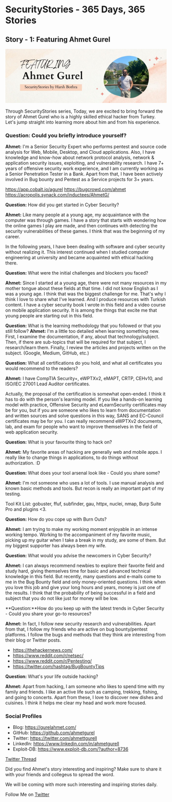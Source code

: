 # SecurityStories - 365 Days, 365 Stories 

## Story - 1: Featuring **Ahmet Gurel** 

![Ahmet Gurel](../media/ahmet-gurel.jpg)

Through SecurityStories series, Today, we are excited to bring forward the story of Ahmet Gurel who is a highly skilled ethical hacker from Turkey. Let's jump straight into learning more about him and from his experience. 

### **Question:** Could you briefly introduce yourself? 

**Ahmet:** I'm a Senior Security Expert who performs pentest and source code analysis for Web, Mobile, Desktop, and Cloud applications. Also, I have knowledge and know-how about network protocol analysis, network & application security issues, exploiting, and vulnerability research. I have 7+ years of offensive security work experience, and I am currently working as a Senior Penetration Tester in a Bank. Apart from that, I have been actively involved in Bug bounty and Pentest as a Service projects for 3+ years.

https://app.cobalt.io/agurel
https://bugcrowd.com/ahmet
https://acropolis.synack.com/inductees/AhmetG/


**Question:** How did you get started in Cyber Security?

**Ahmet:** Like many people at a young age, my acquaintance with the computer was through games. I have a story that starts with wondering how the online games I play are made, and then continues with detecting the security vulnerabilities of these games. I think that was the beginning of my career.

In the following years, I have been dealing with software and cyber security without realizing it. This interest continued when I studied computer engineering at university and became acquainted with ethical hacking there.


**Question:** What were the initial challenges and blockers you faced? 

**Ahmet:** Since I started at a young age, there were not many resources in my mother tongue about these fields at that time. I did not know English as I was a young age. I think that was the biggest challenge for me. That's why I think I love to share what I've learned. And I produce resources with Turkish content. I have a cyber security book I wrote in this field and a video course on mobile application security. It is among the things that excite me that young people are starting out in this field.


**Question:** What is the learning methodology that you followed or that you still follow? 
**Ahmet:** I'm a little too detailed when learning something new. First, I examine the documentation, if any, about that technology/subject. Then, if there are sub-topics that will be required for that subject, I research/learn them. Finally, I review the articles and projects written on the subject. (Google, Medium, GitHub, etc.)

**Question:** What all certifications do you hold, and what all certificates you would recommend to the readers? 

**Ahmet:** I have CompTIA Security+, eWPTXv2, eMAPT, CRTP, CEHv10, and ISO/IEC 27001 Lead Auditor certificates.

Actually, the proposal of the certification is somewhat open-ended. I think it has to do with the person's learning model. If you like a hands-on learning model with practice, Offensive Security and eLearnSecurity certificates may be for you, but if you are someone who likes to learn from documentation and written sources and solve questions in this way, SANS and EC-Council certificates may be for you. I can really recommend eWPTXv2 documents, lab, and exam for people who want to improve themselves in the field of web application security.

**Question:** What is your favourite thing to hack on?

**Ahmet:** My favorite areas of hacking are generally web and mobile apps. I really like to change things in applications, to do things without authorization. :D


**Question:** What does your tool arsenal look like - Could you share some?

**Ahmet:** I'm not someone who uses a lot of tools. I use manual analysis and known basic methods and tools. But recon is really an important part of my testing. 

Tool Kit List: gobuster, ffuf, subfinder, gau, httpx, nuclei, nmap, Burp Suite Pro and plugins <3. 

**Question:** How do you cope up with Burn Outs?

**Ahmet:** I am trying to make my working moment enjoyable in an intense working tempo. Working to the accompaniment of my favorite music, picking up my guitar when I take a break in my study, are some of them. But my biggest supporter has always been my wife.

**Question:** What would you advise the newcomers in Cyber Security?

**Ahmet:** I can always recommend newbies to explore their favorite field and study hard, giving themselves time for basic and advanced technical knowledge in this field. But recently, many questions and e-mails come to me in the Bug Bounty field and only money-oriented questions. I think when you love this job and give your long hours and years, money is just one of the results. I think that the probability of being successful in a field and subject that you do not like just for money will be low.

**Question:**How do you keep up with the latest trends in Cyber Security - Could you share your go-to resources? 

**Ahmet:** In fact, I follow new security research and vulnerabilities. Apart from that, I follow my friends who are active on bug bounty/pentest platforms. I follow the bugs and methods that they think are interesting from their blog or Twitter posts.

- https://thehackernews.com/
- https://www.reddit.com/r/netsec/
- https://www.reddit.com/r/Pentesting/
- https://twitter.com/hashtag/BugBountyTips


**Question:** What's your life outside hacking?

**Ahmet:** Apart from hacking, I am someone who likes to spend time with my family and friends. I like an active life such as camping, trekking, fishing, and going to concerts. Apart from these, I love to discover new dishes and cuisines. I think it helps me clear my head and work more focused.


### Social Profiles
- Blog: https://gurelahmet.com/ 
- GitHub:  https://github.com/ahmetgurel 
- Twitter: https://twitter.com/ahmettgurell
- LinkedIn: https://www.linkedin.com/in/ahmetgurell
- Exploit-DB: https://www.exploit-db.com/?author=8736 

[Twitter Thread]()

Did you find Ahmet's story interesting and inspiring? Make sure to share it with your friends and collegeus to spread the word. 

We will be coming with more such interesting and inspiring stories daily.

Follow Me on [Twitter](https://www.twitter.com/harshbothra_)